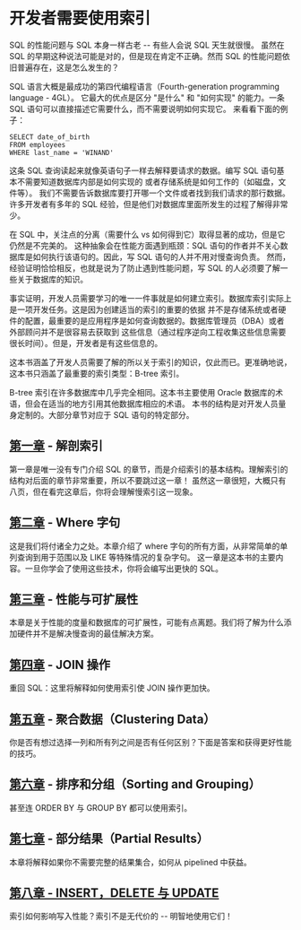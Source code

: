 # 开发者需要使用索引

SQL 的性能问题与 SQL 本身一样古老 -- 有些人会说 SQL 天生就很慢。
虽然在 SQL 的早期这种说法可能是对的，但是现在肯定不正确。然而 SQL 的性能问题依旧普遍存在，这是怎么发生的？

SQL 语言大概是最成功的第四代编程语言（Fourth-generation programming language - 4GL）。
它最大的优点是区分 "是什么" 和 "如何实现" 的能力。一条 SQL 语句可以直接描述它需要什么，而不需要说明如何实现它。
来看看下面的例子：

```
SELECT date_of_birth
FROM employees
WHERE last_name = 'WINAND'
```

这条 SQL 查询读起来就像英语句子一样去解释要请求的数据。编写 SQL 语句基本不需要知道数据库内部是如何实现的
或者存储系统是如何工作的（如磁盘，文件等）。 我们不需要告诉数据库要打开哪一个文件或者找到我们请求的那行数据。
许多开发者有多年的 SQL 经验，但是他们对数据库里面所发生的过程了解得非常少。

在 SQL 中，关注点的分离（需要什么 vs 如何得到它）取得显著的成功，但是它仍然是不完美的。
这种抽象会在性能方面遇到瓶颈：SQL 语句的作者并不关心数据库是如何执行该语句的。因此，写 SQL 语句的人并不用对慢查询负责。
然而，经验证明恰恰相反，也就是说为了防止遇到性能问题，写 SQL 的人必须要了解一些关于数据库的知识。

事实证明，开发人员需要学习的唯一一件事就是如何建立索引。数据库索引实际上是一项开发任务。这是因为创建适当的索引的重要的依据
并不是存储系统或者硬件的配置，最重要的是应用程序是如何查询数据的。数据库管理员（DBA）或者外部顾问并不是很容易去获取到
这些信息（通过程序逆向工程收集这些信息需要很长时间）。但是，开发者是有这些信息的。

这本书涵盖了开发人员需要了解的所以关于索引的知识，仅此而已。更准确地说，这本书只涵盖了最重要的索引类型：B-tree 索引。

B-tree 索引在许多数据库中几乎完全相同。这本书主要使用 Oracle 数据库的术语，但会在适当的地方引用其他数据库相应的术语。
本书的结构是对开发人员量身定制的。大部分章节对应于 SQL 语句的特定部分。

## [第一章](./anatomy.md) - 解剖索引

第一章是唯一没有专门介绍 SQL 的章节，而是介绍索引的基本结构。理解索引的结构对后面的章节非常重要，所以不要跳过这一章！
虽然这一章很短，大概只有八页，但在看完这章后，你将会理解慢索引这一现象。

## [第二章](./where-clause.md) - Where 字句

这是我们将付诸全力之处。本章介绍了 where 字句的所有方面，从非常简单的单列查询到用于范围以及 LIKE 等特殊情况的复杂字句。
这一章是这本书的主要内容。一旦你学会了使用这些技术，你将会编写出更快的 SQL。

## [第三章](./testing-scalability.md) - 性能与可扩展性

本章是关于性能的度量和数据库的可扩展性，可能有点离题。我们将了解为什么添加硬件并不是解决慢查询的最佳解决方案。

## [第四章](./join.md) - JOIN 操作

重回 SQL：这里将解释如何使用索引使 JOIN 操作更加快。

## [第五章](./clustering.md) - 聚合数据（Clustering Data）

你是否有想过选择一列和所有列之间是否有任何区别？下面是答案和获得更好性能的技巧。

## [第六章](./sorting-grouping.md) - 排序和分组（Sorting and Grouping）

甚至连 ORDER BY 与 GROUP BY 都可以使用索引。

## [第七章](./partial-results.md) - 部分结果（Partial Results）

本章将解释如果你不需要完整的结果集合，如何从 pipelined 中获益。


## [第八章 - INSERT，DELETE 与 UPDATE](./8-dml.md)

索引如何影响写入性能？索引不是无代价的 -- 明智地使用它们！
